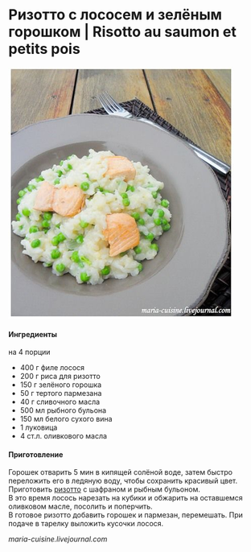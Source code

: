 # Ризотто с лососем и зелёным горошком \| Risotto au saumon et petits pois

![Ризотто с лососем и зелёным горошком](../../pics/9d6b4c006c26c0e0d569523c9c0da43a.jpg)

#### Ингредиенты
на 4 порции

* 400 г филе лосося
* 200 г риса для ризотто
* 150 г зелёного горошка
* 50 г тертого пармезана
* 40 г сливочного масла
* 500 мл рыбного бульона
* 150 мл белого сухого вина
* 1 луковица
* 4 ст.л. оливкового масла

#### Приготовление

Горошек отварить 5 мин в кипящей солёной воде, затем быстро переложить его в ледяную воду, чтобы сохранить красивый цвет.  
Приготовить [ризотто](https://mars9n9.github.io/%D0%9F%D0%B0%D1%81%D1%82%D0%B0%20%D0%B8%20%D1%80%D0%B8%D0%B7%D0%BE%D1%82%D1%82%D0%BE/%D0%A0%D0%B8%D0%B7%D0%BE%D1%82%D1%82%D0%BE/ix.html) с шафраном и рыбным бульоном.  
В это время лосось нарезать на кубики и обжарить на оставшемся оливковом масле, посолить и поперчить.  
В готовое ризотто добавить горошек и пармезан, перемешать.
При подаче в тарелку выложить кусочки лосося.

*maria-cuisine.livejournal.com*
